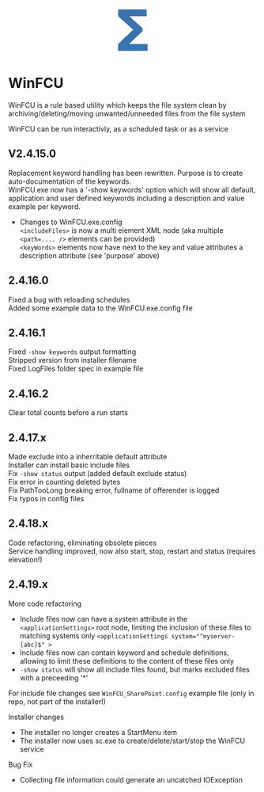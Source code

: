<p align="center">
  <img src="logo\Total.png" alt="Total Productions"/>
</p>

# WinFCU
WinFCU is a rule based utility which keeps the file system clean by archiving/deleting/moving unwanted/unneeded files from the file system

WinFCU can be run interactivly, as a scheduled task or as a service

## V2.4.15.0

Replacement keyword handling has been rewritten. Purpose is to create auto-documentation of the keywords.  
WinFCU.exe now has a '-show keywords' option which will show all default, application and user defined keywords including a description and value example per keyword.

- Changes to WinFCU.exe.config  
  `<includeFiles>` is now a multi element XML node (aka multiple `<path=.... />` elements can be provided)  
  `<keyWords>` elements now have next to the key and value attributes a description attribute (see 'purpose' above)  

## 2.4.16.0

Fixed a bug with reloading schedules  
Added some example data to the WinFCU.exe.config file  

## 2.4.16.1

Fixed `-show keywords` output formatting  
Stripped version from installer filename  
Fixed LogFiles folder spec in example file  

## 2.4.16.2

Clear total counts before a run starts  

## 2.4.17.x

Made exclude into a inherritable default attribute  
Installer can install basic include files  
Fix `-show status` output (added default exclude status)  
Fix error in counting deleted bytes  
Fix PathTooLong breaking error, fullname of offerender is logged  
Fix typos in config files

## 2.4.18.x

Code refactoring, eliminating obsolete pieces  
Service handling improved, now also start, stop, restart and status (requires elevation!)

## 2.4.19.x

More code refactoring  
- Include files now can have a system attribute in the `<applicationSettings>` root node, limiting the inclusion of these files to matching systems only `<applicationSettings system="^myserver-[abc]$" >`  
- Include files now can contain keyword and schedule definitions, allowing to limit these definitions to the content of these files only  
- `-show status` will show all include files found, but marks excluded files with a preceeding '*'  
  
For include file changes see `WinFCU_SharePoint.config` example file (only in repo, not part of the installer!)  
  
Installer changes  
- The installer no longer creates a StartMenu item  
- The installer now uses sc.exe to create/delete/start/stop the WinFCU service  

Bug Fix  
- Collecting file information could generate an uncatched IOException